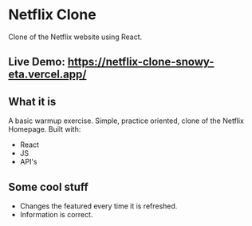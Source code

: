 # Netflix Clone

Clone of the Netflix website using React.
## Live Demo: https://netflix-clone-snowy-eta.vercel.app/
## What it is

A basic warmup exercise. Simple, practice oriented, clone of the Netflix Homepage. Built with:

- React
- JS
- API's
## Some cool stuff
- Changes the featured every time it is refreshed.
- Information is correct.

